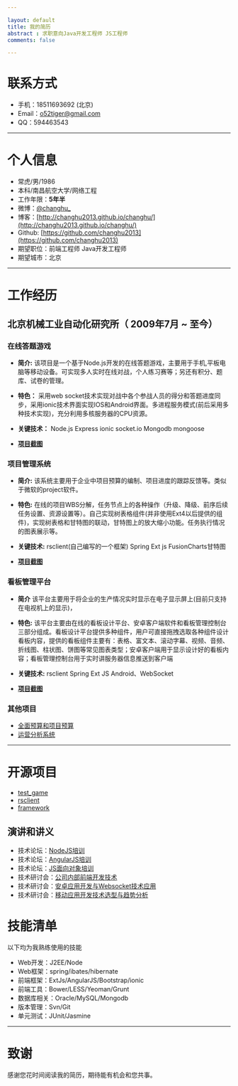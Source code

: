 ```yaml
---

layout: default
title: 我的简历
abstract : 求职意向Java开发工程师 JS工程师
comments: false

---
```



# 联系方式

- 手机：18511693692 (北京)
- Email：o52tiger@gmail.com
- QQ：594463543

---

# 个人信息

- 常虎/男/1986 
- 本科/南昌航空大学/网络工程 
- 工作年限：**5年半**
- 微博：[@changhu_](http://weibo.com/512353363)
- 博客：[http://changhu2013.github.io/changhu/](http://changhu2013.github.io/changhu/)
- Github: [https://github.com/changhu2013](https://github.com/changhu2013)
- 期望职位：前端工程师 Java开发工程师
- 期望城市：北京

---

# 工作经历

## 北京机械工业自动化研究所（ 2009年7月 ~ 至今）

### 在线答题游戏

- **简介:** 该项目是一个基于Node.js开发的在线答题游戏，主要用于手机,平板电脑等移动设备。可实现多人实时在线对战，个人练习赛等；另还有积分、题库、试卷的管理。

- **特色：** 采用web socket技术实现对战中各个参战人员的得分和答题进度同步，采用ionic技术界面实现IOS和Android界面。多进程服务模式(前后采用多种技术实现)，充分利用多核服务器的CPU资源。

- **关键技术：** Node.js Express ionic socket.io Mongodb mongoose

- [**项目截图**](https://github.com/changhu2013/resume/blob/master/resume/tg.md)

### 项目管理系统 

- **简介:** 该系统主要用于企业中项目预算的编制、项目进度的跟踪反馈等。类似于微软的project软件。

- **特色:** 在线的项目WBS分解，任务节点上的各种操作（升级、降级、前序后续任务设置、资源设置等）。自己实现树表格组件(并非使用Ext4以后提供的组件)，实现树表格和甘特图的联动，甘特图上的放大缩小功能。任务执行情况的图表展示等。

- **关键技术:** rsclient(自己编写的一个框架) Spring Ext js FusionCharts甘特图

- [**项目截图**](https://github.com/changhu2013/resume/blob/master/resume/ps.md)

### 看板管理平台 

- **简介** 该平台主要用于将企业的生产情况实时显示在电子显示屏上(目前只支持在电视机上的显示)，

- **特色:** 该平台主要由在线的看板设计平台、安卓客户端软件和看板管理控制台三部分组成。看板设计平台提供多种组件，用户可直接拖拽选取各种组件设计看板内容，提供的看板组件主要有：表格、富文本、滚动字幕、视频、音频、折线图、柱状图、饼图等常见图表类型；安卓客户端用于显示设计好的看板内容；看板管理控制台用于实时讲服务器信息推送到客户端

- **关键技术:**  rsclient Spring Ext JS Android、WebSocket

- [**项目截图**](https://github.com/changhu2013/resume/blob/master/resume/kb.md) 

### 其他项目

- [全面预算和项目预算](https://github.com/changhu2013/resume/blob/master/resume/bm.md)
- [运营分析系统](https://github.com/changhu2013/resume/blob/master/resume/opa.md)

---

# 开源项目

- [test_game](https://github.com/changhu2013/test_game)
- [rsclient](https://github.com/changhu2013/rsclient)
- [framework](https://github.com/changhu2013/framework)

## 演讲和讲义

- 技术论坛：[NodeJS培训](https://github.com/changhu2013/resume/raw/master/resume/ppt/NodeJS培训-changhu-v1.ppt)
- 技术论坛：[AngularJS培训](https://github.com/changhu2013/resume/raw/master/resume/ppt/AngularJS培训-changhu-v1.ppt)
- 技术论坛：[JS面向对象培训](https://github.com/changhu2013/resume/raw/master/resume/ppt/javascript-oop-changhu.ppt)
- 技术研讨会：[公司内部前端开发技术](https://github.com/changhu2013/resume/raw/master/resume/ppt/北自所技术研讨会(前端开发技术)-changhu-v1.ppt)
- 技术研讨会：[安卓应用开发与Websocket技术应用](https://github.com/changhu2013/resume/raw/master/resume/ppt/技术研讨会研讨会(安卓应用开发与Websocket技术应用)-changhu-v3.ppt)
- 技术研讨会：[移动应用开发技术选型与趋势分析](https://github.com/changhu2013/resume/raw/master/resume/ppt/技术研讨会研讨会(移动应用开发技术选型与趋势分析)-changhu-v2.ppt)

# 技能清单

以下均为我熟练使用的技能

- Web开发：J2EE/Node
- Web框架：spring/ibates/hibernate
- 前端框架：ExtJs/AngularJS/Bootstrap/ionic
- 前端工具：Bower/LESS/Yeoman/Grunt
- 数据库相关：Oracle/MySQL/Mongodb
- 版本管理：Svn/Git
- 单元测试：JUnit/Jasmine

---

# 致谢
感谢您花时间阅读我的简历，期待能有机会和您共事。